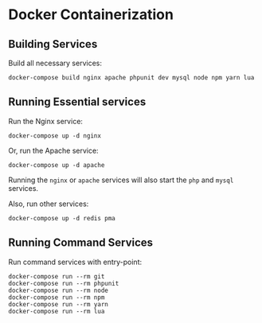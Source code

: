 # Docker Containerization

## Building Services

Build all necessary services:

```shell
docker-compose build nginx apache phpunit dev mysql node npm yarn lua
```

## Running Essential services

Run the Nginx service:

```shell
docker-compose up -d nginx
```

Or, run the Apache service:

```shell
docker-compose up -d apache
```

Running the `nginx` or `apache` services will also start the `php` and `mysql` services.

Also, run other services:
```shell
docker-compose up -d redis pma
```

## Running Command Services

Run command services with entry-point:

```shell
docker-compose run --rm git
docker-compose run --rm phpunit
docker-compose run --rm node
docker-compose run --rm npm
docker-compose run --rm yarn
docker-compose run --rm lua
```
